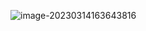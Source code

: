 ![image-20230314163643816](C:\Users\JunXing\AppData\Roaming\Typora\typora-user-images\image-20230314163643816.png)
